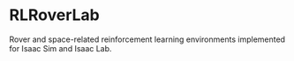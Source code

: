 # RLRoverLab
Rover and space-related reinforcement learning environments implemented for Isaac Sim and Isaac Lab.
